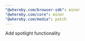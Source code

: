```yaml
---
"@whereby.com/browser-sdk": minor
"@whereby.com/core": minor
"@whereby.com/media": patch
---
```


Add spotlight functionality

